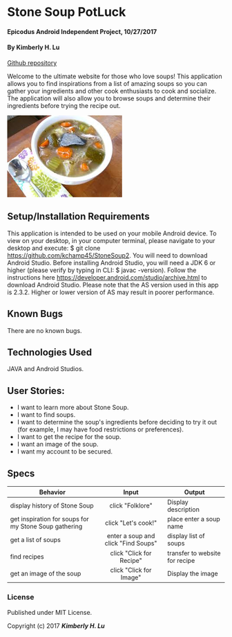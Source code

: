 # Stone Soup PotLuck

#### Epicodus Android Independent Project, 10/27/2017

#### By **Kimberly H. Lu**

[Github repository](https://github.com/kchamp45/StoneSoup2)

Welcome to the ultimate website for those who love soups!  This application allows you to find inspirations from a list of amazing soups so you can gather your ingredients and other cook enthusiasts to cook and socialize.  The application will also allow you to browse soups and determine their ingredients before trying the recipe out.

![app-screenshot](https://github.com/kchamp45/StoneSoup/blob/master/app/src/main/res/drawable/soup.jpg?raw=true)

## Setup/Installation Requirements

This application is intended to be used on your mobile Android device.  To view on your desktop, in your computer terminal, please navigate to your desktop and execute:  $ git clone https://github.com/kchamp45/StoneSoup2.  You will need to download Android Studio. Before installing Android Studio, you will need a JDK 6 or higher (please verify by typing in CLI: $ javac -version). Follow the instructions here https://developer.android.com/studio/archive.html to download Android Studio.  Please note that the AS version used in this app is 2.3.2. Higher or lower version of AS may result in poorer performance.

## Known Bugs

There are no known bugs.

## Technologies Used

JAVA and Android Studios.

## User Stories:

* I want to learn more about Stone Soup.
* I want to find soups.
* I want to determine the soup's ingredients before deciding to try it out (for example, I may have food restrictions or preferences).
* I want to get the recipe for the soup.
* I want an image of the soup.
* I want my account to be secured.


## Specs

| Behavior  | Input | Output |
| ------------- |:-------------:| -----|
| display history of Stone Soup  | click "Folklore" | Display description |
| get inspiration for soups for my Stone Soup gathering | click "Let's cook!"| place enter a soup name |
| get a list of soups | enter a soup and click "Find Soups"| display list of soups|
| find recipes | click "Click for Recipe" | transfer to website for recipe|
| get an image of the soup| click "Click for Image" | Display the image|

### License

Published under MIT License.

Copyright (c) 2017 **_Kimberly H. Lu_**
